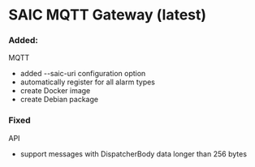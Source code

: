 # SAIC MQTT Gateway (latest)

### Added:
MQTT
- added --saic-uri configuration option
- automatically register for all alarm types
- create Docker image
- create Debian package
### Fixed
API
- support messages with DispatcherBody data longer than 256 bytes
